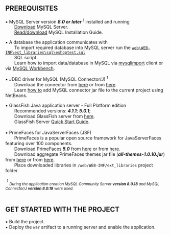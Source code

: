 ## PREREQUISITES

:black_small_square: MySQL Server&nbsp;version ***8.0 or later***<sup>&nbsp;_1_</sup> installed and running  
&emsp;&emsp;[Download](https://dev.mysql.com/downloads/mysql/) MySQL Server.  
&emsp;&emsp;[Read/download](https://dev.mysql.com/doc/mysql-installation-excerpt/8.0/en/) MySQL Installation Guide.

:black_small_square: A database the application communicates with  
&emsp;&emsp;To import required database into MySQL server run the [`web\WEB-INF\ext_libraries\sql\eshoptest.sql`](web/WEB-INF/ext_libraries/sql/ "show the file location")   
&emsp;&emsp;SQL script.  
&emsp;&emsp;Learn how to import data/database in MySQL via [mysqlimport](https://dev.mysql.com/doc/refman/8.0/en/mysqlimport.html) client or via [MySQL Workbench](https://dev.mysql.com/doc/workbench/en/wb-admin-export-import-management.html).

:black_small_square: JDBC driver for MySQL  (MySQL Connector/J)<sup>&nbsp;_1_</sup>  
&emsp;&emsp;Download the connector from [here](http://dev.mysql.com/downloads/connector/j "MySQL homepage") or from [here](https://mvnrepository.com/artifact/mysql/mysql-connector-java "Maven repository").  
&emsp;&emsp;Learn [how to](https://www.geekinsta.com/how-to-connect-java-application-with-mysql-using-netbeans/#configuring-the-netbeans-project) add MySQL connector jar file to the current project  using NetBeans.  

:black_small_square: GlassFish Java application server - Full Platform edition  
&emsp;&emsp;Recommended versions: ***4.1.1***; ***5.0.1***;  
&emsp;&emsp;Download GlassFish server from [here](https://javaee.github.io/glassfish/download).  
&emsp;&emsp;GlassFish Server [Quick Start Guide](https://javaee.github.io/glassfish/doc/4.0/quick-start-guide.pdf).  
<br>
:black_small_square: PrimeFaces for JavaServerFaces (JSF)   
&emsp;&emsp;PrimeFaces is a popular open source framework for JavaServerFaces featuring over 100 components.   
&emsp;&emsp;Download PrimeFaces ***5.0*** from [here](https://mvnrepository.com/artifact/org.primefaces/primefaces/5.0) or from [here](https://www.primefaces.org/downloads/).   
&emsp;&emsp;Download aggregate PrimeFaces themes jar file (***all-themes-1.0.10.jar***) from [here](https://mvnrepository.com/artifact/org.primefaces.themes/all-themes/1.0.10) or from [here](https://repository.primefaces.org/org/primefaces/themes/all-themes/1.0.10/).   
&emsp;&emsp;Place downloaded libraries in `/web/WEB-INF/ext_libraries` project folder. 
<br>      
&nbsp;<sup>_1_</sup> _<sub>During the application creation MySQL Community Server ***version 8.0.18*** and MySQL Connector/J ***version 8.0.19*** were used.<sub>_   
<br>

## GET STARTED WITH THE PROJECT  


:black_small_square: Build the project.   
:black_small_square: Deploy the `war` artifact to a running server and enable the application.  
<br>



